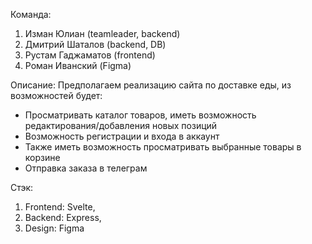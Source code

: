 Команда:
1. Изман Юлиан (teamleader, backend)
2. Дмитрий Шаталов (backend, DB)
3. Рустам Гаджаматов (frontend)
4. Роман Иванский (Figma)

Описание:
Предполагаем реализацию сайта по доставке еды, из возможностей будет:
* Просматривать каталог товаров, иметь возможность редактирования/добавления новых позиций
* Возможность регистрации и входа в аккаунт
* Также иметь возможность просматривать выбранные товары в корзине
* Отправка заказа в телеграм

Стэк:
1. Frontend: Svelte,
2. Backend: Express,
3. Design: Figma
